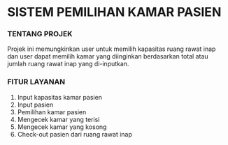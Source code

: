 # SISTEM PEMILIHAN KAMAR PASIEN

### TENTANG PROJEK
Projek ini memungkinkan user untuk memilih kapasitas ruang rawat inap dan user dapat memilih kamar yang diinginkan berdasarkan total atau jumlah ruang rawat inap yang di-inputkan.

### FITUR LAYANAN
1. Input kapasitas kamar pasien
2. Input pasien
3. Pemilihan kamar pasien
4. Mengecek kamar yang terisi
5. Mengecek kamar yang kosong
6. Check-out pasien dari ruang rawat inap
